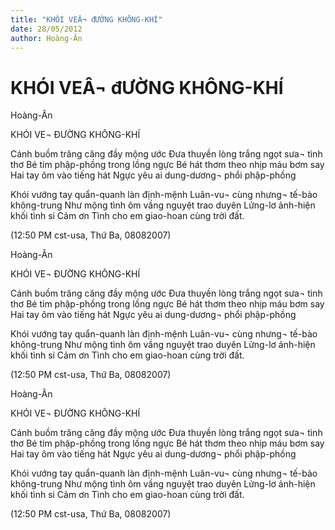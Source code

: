 ```yaml
---
title: "KHÓI VEÂ¬ đƯỜNG KHÔNG-KHÍ"
date: 28/05/2012
author: Hoàng-Ân
---
```


# KHÓI VEÂ¬ đƯỜNG KHÔNG-KHÍ

Hoàng-Ân

KHÓI VE¬ ĐƯỜNG KHÔNG-KHÍ

Cánh buồm trăng căng đầy mộng ước
Đưa thuyền lòng trắng ngọt sưa¬ tình thơ
Bé tim phập-phồng trong lồng ngực
Bé hát thơm theo nhịp máu bơm say
Hai tay ôm vào tiếng hát
Ngực yêu ai dung-dương¬ phổi phập-phồng

Khói vướng tay quẩn-quanh làn định-mệnh
Luân-vu¬ cùng nhưng¬ tế-bào không-trung
Như mộng tình ôm vầng nguyệt trao duyên
Lửng-lơ ảnh-hiện khối tình si
Cảm ơn Tình cho em giao-hoan cùng trời đất.

(12:50 PM cst-usa, Thứ Ba, 08082007)

Hoàng-Ân

KHÓI VE¬ ĐƯỜNG KHÔNG-KHÍ

Cánh buồm trăng căng đầy mộng ước
Đưa thuyền lòng trắng ngọt sưa¬ tình thơ
Bé tim phập-phồng trong lồng ngực
Bé hát thơm theo nhịp máu bơm say
Hai tay ôm vào tiếng hát
Ngực yêu ai dung-dương¬ phổi phập-phồng

Khói vướng tay quẩn-quanh làn định-mệnh
Luân-vu¬ cùng nhưng¬ tế-bào không-trung
Như mộng tình ôm vầng nguyệt trao duyên
Lửng-lơ ảnh-hiện khối tình si
Cảm ơn Tình cho em giao-hoan cùng trời đất.

(12:50 PM cst-usa, Thứ Ba, 08082007)

Hoàng-Ân

KHÓI VE¬ ĐƯỜNG KHÔNG-KHÍ

Cánh buồm trăng căng đầy mộng ước
Đưa thuyền lòng trắng ngọt sưa¬ tình thơ
Bé tim phập-phồng trong lồng ngực
Bé hát thơm theo nhịp máu bơm say
Hai tay ôm vào tiếng hát
Ngực yêu ai dung-dương¬ phổi phập-phồng

Khói vướng tay quẩn-quanh làn định-mệnh
Luân-vu¬ cùng nhưng¬ tế-bào không-trung
Như mộng tình ôm vầng nguyệt trao duyên
Lửng-lơ ảnh-hiện khối tình si
Cảm ơn Tình cho em giao-hoan cùng trời đất.

(12:50 PM cst-usa, Thứ Ba, 08082007)
